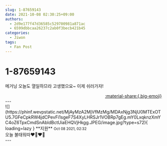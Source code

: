 ```yaml
---
slug: 1-87659143
date: 2021-10-08 02:30:25+09:00
authors:
  - 2d9e177f47d36585c529700981a871ac
  - 6599dbbcaa26237c2ab0f3becb421b45
categories:
  - Jiwon
tags:
  - Fan Post
---
```


# 1-87659143

<div class="post-container" markdown="1">
<div class="content-container md-sidebar__scrollwrap" markdown="1">

메거닝 오늘도 열일하므라 고생했으요~ 이제 쉬러가자!

</div>
</div>

<div style="text-align: right;" markdown="1">
<a href="https://weverse.io/fromis9/fanpost/1-87659143" style="text-align: right;">:material-share:{.big-emoji}</a>
</div>
---

<div class="comments-container md-sidebar__scrollwrap" markdown="1">
<div class="comment" markdown="1">
<div class='id-container' markdown="1">
![](https://phinf.wevpstatic.net/MjAyMzA2MjVfMzMg/MDAxNjg3NjU0MTExOTU5.7GFeCpkRW4jdCPevFi1sgeF7S4XyLHRSJr1VOBRp7gEg.mY0LxqknzXmYC4oZ6TpxCmdSnAbldBctUiaEHQVjHkgg.JPEG/image.jpg?type=s72){ loading=lazy }
**<span class="artist">지원</span>** <small>Oct 08 2021, 02:32</small><br>
</div>
<div class='comment-body' markdown="1">
오늘 불태워따❤️‍🔥❤️‍🔥
</div>
</div>
</div>
---
